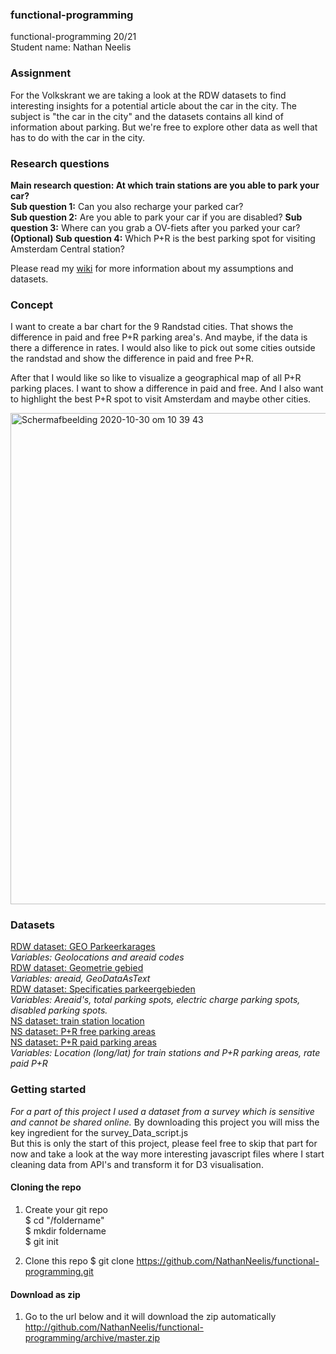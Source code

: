 ### functional-programming
functional-programming 20/21  
Student name: Nathan Neelis  

### Assignment
For the Volkskrant we are taking a look at the RDW datasets to find interesting insights for a potential article about the car in the city. The subject is "the car in the city" and the datasets contains all kind of information about parking. But we're free to explore other data as well that has to do with the car in the city.  

### Research questions
**Main research question: At which train stations are you able to park your car?**  
**Sub question 1:** Can you also recharge your parked car?   
**Sub question 2:** Are you able to park your car if you are disabled? 
**Sub question 3:** Where can you grab a OV-fiets after you parked your car? 
**(Optional) Sub question 4:** Which P+R is the best parking spot for visiting Amsterdam Central station?
  
Please read my [wiki](https://github.com/NathanNeelis/functional-programming/wiki/concept) for more information about my assumptions and datasets.

### Concept
I want to create a bar chart for the 9 Randstad cities. That shows the difference in paid and free P+R parking area's. And maybe, if the data is there a difference in rates. I would also like to pick out some cities outside the randstad and show the difference in paid and free P+R.
  
After that I would like so like to visualize a geographical map of all P+R parking places. I want to show a difference in paid and free. And I also want to highlight the best P+R spot to visit Amsterdam and maybe other cities.   

<img width="786" alt="Schermafbeelding 2020-10-30 om 10 39 43" src="https://user-images.githubusercontent.com/55492381/97689670-3cab1f00-1a9c-11eb-959a-346a6e9398c9.png">

### Datasets
[RDW dataset: GEO Parkeerkarages](https://opendata.rdw.nl/Parkeren/GEO-Parkeer-Garages/t5pc-eb34)  
_Variables: Geolocations and areaid codes_  
[RDW dataset: Geometrie gebied](https://opendata.rdw.nl/Parkeren/Open-Data-Parkeren-GEOMETRIE-GEBIED/nsk3-v9n7)  
_Variables: areaid, GeoDataAsText_  
[RDW dataset: Specificaties parkeergebieden](https://opendata.rdw.nl/Parkeren/Open-Data-Parkeren-SPECIFICATIES-PARKEERGEBIED/b3us-f26s)  
_Variables:  Areaid's, total parking spots, electric charge parking spots, disabled parking spots._  
[NS dataset: train station location](https://apiportal.ns.nl/)  
[NS dataset: P+R free parking areas](https://apiportal.ns.nl/)  
[NS dataset: P+R paid parking areas](https://apiportal.ns.nl/)  
_Variables: Location (long/lat) for train stations and P+R parking areas, rate paid P+R_  

### Getting started
_For a part of this project I used a dataset from a survey which is sensitive and cannot be shared online._
By downloading this project you will miss the key ingredient for the survey_Data_script.js  
But this is only the start of this project, please feel free to skip that part for now and take a look at the way more interesting javascript files where I start cleaning data from API's and transform it for D3 visualisation.  

#### Cloning the repo
1. Create your git repo  
    $ cd "/foldername"  
    $ mkdir foldername    
    $ git init  

2. Clone this repo
    $ git clone https://github.com/NathanNeelis/functional-programming.git

#### Download as zip
1. Go to the url below and it will download the zip automatically
    http://github.com/NathanNeelis/functional-programming/archive/master.zip


